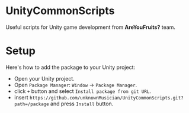 # UnityCommonScripts

Useful scripts for Unity game development from **AreYouFruits?** team.

# Setup

Here's how to add the package to your Unity project:
- Open your Unity project.
- Open `Package Manager`: `Window` -> `Package Manager`.
- click ` + ` button and select `Install package from git URL`.
- insert `https://github.com/unknownMusician/UnityCommonScripts.git?path=/package` and press ` Install ` button.
